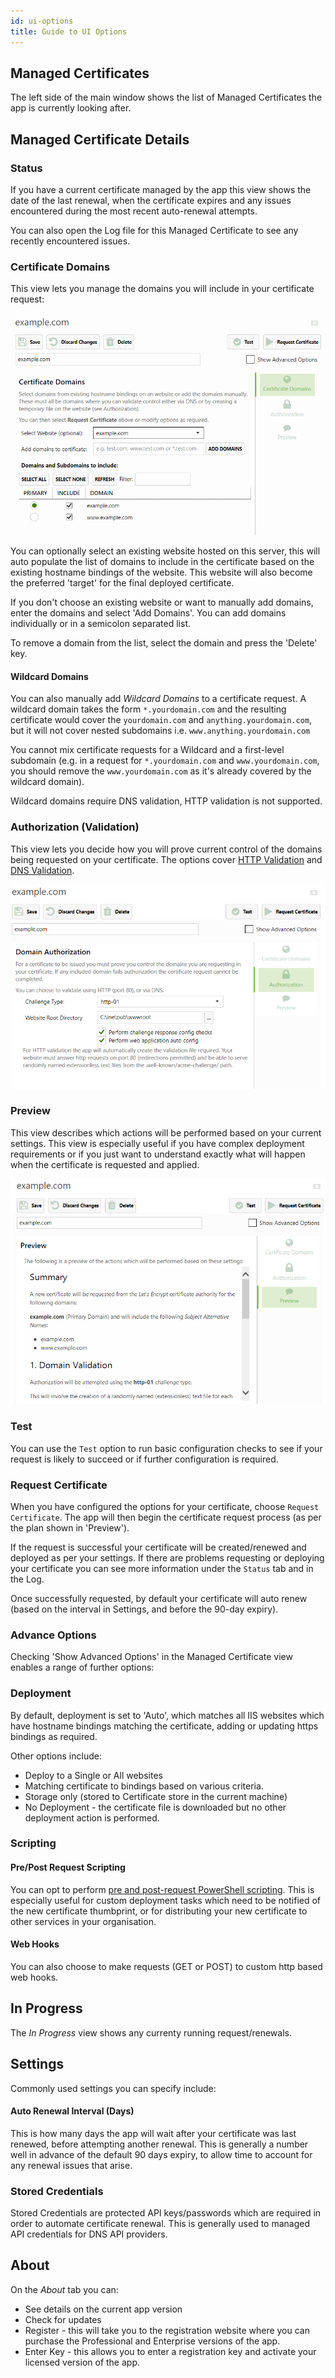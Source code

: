 ```yaml
---
id: ui-options
title: Guide to UI Options
---
```


## Managed Certificates
The left side of the main window shows the list of Managed Certificates the app is currently looking after.

## Managed Certificate Details

### Status
If you have a current certificate managed by the app this view shows the date of the last renewal, when the certificate expires and any issues encountered during the most recent auto-renewal attempts. 

You can also open the Log file for this Managed Certificate to see any recently encountered issues.

### Certificate Domains
This view lets you manage the domains you will include in your certificate request:

![Choosing Domains](assets/choose_domains.png)

You can optionally select an existing website hosted on this server, this will auto populate the list of domains to include in the certificate based on the existing hostname bindings of the website. This website will also become the preferred 'target' for the final deployed certificate.

If you don't choose an existing website or want to manually add domains, enter the domains and select 'Add Domains'. You can add domains individually or in a semicolon separated list.

To remove a domain from the list, select the domain and press the 'Delete' key.

#### Wildcard Domains
You can also manually add *Wildcard Domains* to a certificate request. A wildcard domain takes the form `*.yourdomain.com` and the resulting certificate would cover the `yourdomain.com` and `anything.yourdomain.com`, but it will not cover nested subdomains i.e. `www.anything.yourdomain.com`

You cannot mix certificate requests for a Wildcard and a first-level subdomain (e.g. in a request for `*.yourdomain.com` and `www.yourdomain.com`, you should remove the `www.yourdomain.com` as it's already covered by the wildcard domain).

Wildcard domains require DNS validation, HTTP validation is not supported.

### Authorization (Validation)
This view lets you decide how you will prove current control of the domains being requested on your certificate. The options cover [HTTP Validation](http-validation.md) and [DNS Validation](dns-validation.md).

![Control Authorization](assets/choose_auth.png)

### Preview
This view describes which actions will be performed based on your current settings. This view is especially useful if you have complex deployment requirements or if you just want to understand exactly what will happen when the certificate is requested and applied.

![Preview](assets/preview.png)

### Test
You can use the `Test` option to run basic configuration checks to see if your request is likely to succeed or if further configuration is required.

### Request Certificate
When you have configured the options for your certificate, choose `Request Certificate`. The app will then begin the certificate request process (as per the plan shown in 'Preview'). 

If the request is successful your certificate will be created/renewed and deployed as per your settings. If there are problems requesting or deploying your certificate you can see more information under the `Status` tab and in the Log.

Once successfully requested, by default your certificate will auto renew (based on the interval in Settings, and before the 90-day expiry).

### Advance Options
Checking 'Show Advanced Options' in the Managed Certificate view enables a range of further options:

### Deployment
By default, deployment is set to 'Auto', which matches all IIS websites which have hostname bindings matching the certificate, adding or updating https bindings as required.

Other options include:
- Deploy to a Single or All websites
- Matching certificate to bindings based on various criteria.
- Storage only (stored to Certificate store in the current machine)
- No Deployment - the certificate file is downloaded but no other deployment action is performed.

### Scripting
#### Pre/Post Request Scripting
You can opt to perform [pre and post-request PowerShell scripting](script-hooks.md). This is especially useful for custom deployment tasks which need to be notified of the new certificate thumbprint, or for distributing your new certificate to other services in your organisation.

#### Web Hooks
You can also choose to make requests (GET or POST) to custom http based web hooks.

## In Progress
The *In Progress* view shows any currenty running request/renewals.

## Settings
Commonly used settings you can specify include:

#### Auto Renewal Interval (Days) 
This is how many days the app will wait after your certificate was last renewed, before attempting another renewal. This is generally a number well in advance of the default 90 days expiry, to allow time to account for any renewal issues that arise.

### Stored Credentials
Stored Credentials are protected API keys/passwords which are required in order to automate certificate renewal. This is generally used to managed API credentials for DNS API providers.

## About
 On the *About* tab you can:
 - See details on the current app version
 - Check for updates
 - Register - this will take you to the registration website where you can purchase the Professional and Enterprise versions of the app.
 - Enter Key - this allows you to enter a registration key and activate your licensed version of the app.